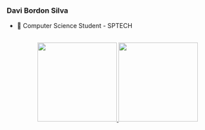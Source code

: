 ### Davi Bordon Silva

- 🔭 Computer Science Student - SPTECH

##

<div align="center">
  <a href="https://github.com/davibordon">
  <img height="180em" src="https://github-readme-stats.vercel.app/api?username=davibordon&show_icons=true&theme=dracula&include_all_commits=true&count_private=true"/>
  <img height="180em" src="https://github-readme-stats.vercel.app/api/top-langs/?username=davibordon&layout=compact&langs_count=7&theme=dracula"/>
</div>

##
